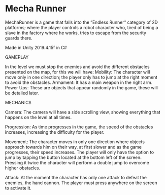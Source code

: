 # Mecha Runner

MechaRunner is a game that falls into the “Endless Runner” category of 2D platforms; where the player controls a robot character who, tired of being a slave in the factory where he works, tries to escape from the security guards there.

Made in Unity 2019.4.15f in C#

GAMEPLAY

In the level we must stop the enemies and avoid the different obstacles presented on the map, for this we will have:
  Mobility: The character will move only in one direction; the player only has to jump at the right moment to avoid the obstacles.
  Armament: It has a main weapon in the right arm.
  Power Ups: These are objects that appear randomly in the game, these will be detailed later.
  
  
MECHANICS

Camera:
The camera will have a side scrolling view, showing everything that happens on the level at all times.

Progression:
As time progresses in the game, the speed of the obstacles increases, increasing the difficulty for the player.

Movement:
The character moves in only one direction where objects approach towards him on their way, at first slower and as the game progresses, their speed increases.
The player will only have the option to jump by tapping the button located at the bottom left of the screen. Pressing it twice the character will perform a double jump to overcome higher obstacles.

Attack:
At the moment the character has only one attack to defeat the enemies, the hand cannon.
The player must press anywhere on the screen to activate it.
